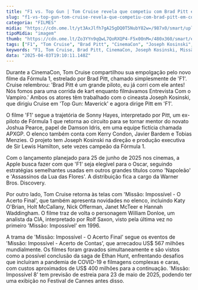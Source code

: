 ```yaml
---
title: "F1 vs. Top Gun | Tom Cruise revela que competiu com Brad Pitt em corridas"
slug: "f1-vs-top-gun-tom-cruise-revela-que-competiu-com-brad-pitt-em-corridas"
categoria: "FILMES"
midia: "https://cdn.ome.lt/yt3AxJlfh7gA25gDQ0T5NubY82w=/987x0/smart/uploads/conteudo/fotos/OMELETE_CAPA_-_2025-04-03T152352.865.png"
tipoMidia: "imagem"
thumb: "https://cdn.ome.lt/Zo3YYn9qQwL7QoRXQP4-F5x00nM=/480x360/smart/extras/conteudos/omelete_THUMB_-_2025-04-03T152334.548.png"
tags: ["F1", "Tom Cruise", "Brad Pitt", "CinemaCon", "Joseph Kosinski", "Missão: Impossível", "Oscar 2025", "corrida de kart"]
keywords: "F1, Tom Cruise, Brad Pitt, CinemaCon, Joseph Kosinski, Missão: Impossível, Oscar 2025, corrida de kart"
data: "2025-04-03T19:10:11.148Z"
---
```


Durante a CinemaCon, Tom Cruise compartilhou sua empolgação pelo novo filme da Fórmula 1, estrelado por Brad Pitt, chamado simplesmente de 'F1'. Cruise relembrou: 'Brad Pitt é um grande piloto, eu já corri com ele antes! Nós fomos para uma corrida de kart enquanto filmávamos Entrevista Com o Vampiro.' Ambos os atores têm trabalhado com o cineasta Joseph Kosinski, que dirigiu Cruise em 'Top Gun: Maverick' e agora dirige Pitt em 'F1'.

O filme 'F1' segue a trajetória de Sonny Hayes, interpretado por Pitt, um ex-piloto de Fórmula 1 que retorna ao circuito para se tornar mentor do novato Joshua Pearce, papel de Damson Idris, em uma equipe fictícia chamada APXGP. O elenco também conta com Kerry Condon, Javier Bardem e Tobias Menzies. O projeto tem Joseph Kosinski na direção e produção executiva de Sir Lewis Hamilton, sete vezes campeão da Fórmula 1.

Com o lançamento planejado para 25 de junho de 2025 nos cinemas, a Apple busca fazer com que 'F1' seja elegível para o Oscar, seguindo estratégias semelhantes usadas em outros grandes títulos como 'Napoleão' e 'Assassinos da Lua das Flores'. A distribuição fica a cargo da Warner Bros. Discovery.

Por outro lado, Tom Cruise retorna às telas com 'Missão: Impossível - O Acerto Final', que também apresenta novidades no elenco, incluindo Katy O'Brian, Holt McCallany, Nick Offerman, Janet McTeer e Hannah Waddingham. O filme traz de volta o personagem William Donloe, um analista da CIA, interpretado por Rolf Saxon, visto pela última vez no primeiro 'Missão: Impossível' em 1996.

A trama de 'Missão: Impossível - O Acerto Final' segue os eventos de 'Missão: Impossível - Acerto de Contas', que arrecadou US$ 567 milhões mundialmente. Os filmes foram gravados simultaneamente e são vistos como a possível conclusão da saga de Ethan Hunt, enfrentando desafios que incluíram a pandemia de COVID-19 e filmagens complexas e caras, com custos aproximados de US$ 400 milhões para a continuação. 'Missão: Impossível 8' tem previsão de estreia para 23 de maio de 2025, podendo ter uma exibição no Festival de Cannes antes disso.